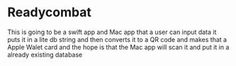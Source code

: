 # Readycombat
This is going to be a swift app and Mac app that a user can input data it puts it in a lite db string and then converts it to a QR code and makes that a Apple Walet card and the hope is that the Mac app will scan it and put it in a already existing database 
